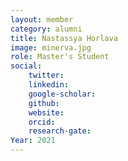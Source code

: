 ```yaml
---
layout: member
category: alumni
title: Nastassya Horlava
image: minerva.jpg
role: Master's Student
social:
    twitter: 
    linkedin: 
    google-scholar: 
    github: 
    website: 
    orcid: 
    research-gate: 
Year: 2021
---
```


